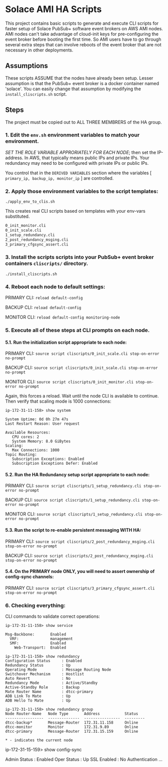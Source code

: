 # Solace AMI HA Scripts

This project contains basic scripts to generate and execute CLI scripts for faster setup of 
Solace PubSub+ software event brokers on AWS AMI nodes.
AMI nodes can't take advantage of cloud-init keys for pre-configuring the event broker before booting the first time. So AMI users have to go through several extra steps that can involve reboots of the event broker that are not necessary in other deployments.

## Assumptions

These scripts ASSUME that the nodes have already been setup. Lesser 
assumption is that the PubSub+ event broker is a docker container named 'solace'.
You can easily change that assumption by modifying the `install_cliscripts.sh` script.

## Steps

The project must be copied out to ALL THREE MEMBRERS of the HA group.

### 1. Edit the `env.sh` environment variables to match your environment. 
_SET THE ROLE VARIABLE APPRORIATELY FOR EACH NODE_; then set the IP-address.
In AWS, that typically means public IPs and private IPs. Your redundancy 
may need to be configured with private IPs or public IPs.

You control that in the `DERIVED VARIABLES` section where the variables
[ `primary_ip, backup_ip, monitor_ip` ] are controlled.

### 2. Apply those environment variables to the script templates:

`./apply_env_to_clis.sh`

This creates real CLI scripts based on templates with your env-vars substituted.

```bash
0_init_monitor.cli
0_init_scale.cli
1_setup_redundancy.cli
2_post_redundancy_msging.cli
3_primary_cfgsync_assert.cli
```

### 3. Install the scripts scripts into your PubSub+ event broker containers `cliscripts/` directory.

`./install_cliscripts.sh`

### 4. Reboot each node to default settings:

PRIMARY CLI: `reload default-config`

BACKUP  CLI: `reload default-config`

MONITOR CLI: `reload default-config monitoring-node`

### 5. Execute all of these steps at CLI prompts on each node.

#### 5.1. Run the initialization script appropriate to each node:

PRIMARY CLI: `source script cliscripts/0_init_scale.cli stop-on-error no-prompt`

BACKUP  CLI: `source script cliscripts/0_init_scale.cli stop-on-error no-prompt`

MONITOR CLI: `source script cliscripts/0_init_monitor.cli stop-on-error no-prompt`

Again, this forces a reload. Wait until the node CLI is available to continue.
Then verify that scaling mode is 1000 connections:

```CLI
ip-172-31-11-158> show system

System Uptime: 0d 0h 27m 47s
Last Restart Reason: User request

Available Resources:
   CPU cores: 2
   System Memory: 8.0 GiBytes
Scaling:
   Max Connections: 1000
Topic Routing:
   Subscription Exceptions: Enabled
   Subscription Exceptions Defer: Enabled
```

#### 5.2. Run the HA Redundancy setup script appropriate to each node:

PRIMARY CLI: `source script cliscripts/1_setup_redundancy.cli stop-on-error no-prompt`

BACKUP  CLI: `source script cliscripts/1_setup_redundancy.cli stop-on-error no-prompt`

MONITOR CLI: `source script cliscripts/1_setup_redundancy.cli stop-on-error no-prompt`

#### 5.3. Run the script to re-enable persistent messaging WITH HA:

PRIMARY CLI: `source script cliscripts/2_post_redundancy_msging.cli stop-on-error no-prompt`

BACKUP  CLI: `source script cliscripts/2_post_redundancy_msging.cli stop-on-error no-prompt`

#### 5.4. On the PRIMARY node ONLY, you will need to assert ownership of config-sync channels:

PRIMARY CLI: `source script cliscripts/3_primary_cfgsync_assert.cli stop-on-error no-prompt`

### 6. Checking everything:

CLI commands to validate correct operations:

```CLI
ip-172-31-11-158> show service

Msg-Backbone:       Enabled
  VRF:              management
  SMF:              Enabled
    Web-Transport:  Enabled
```

```CLI
ip-172-31-11-158> show redundancy
Configuration Status     : Enabled
Redundancy Status        : Up
Operating Mode           : Message Routing Node
Switchover Mechanism     : Hostlist
Auto Revert              : No
Redundancy Mode          : Active/Standby
Active-Standby Role      : Backup
Mate Router Name         : dtcc-primary
ADB Link To Mate         : Up
ADB Hello To Mate        : Up
```

```CLI
ip-172-31-11-158> show redundancy group
Node Router-Name   Node Type       Address           Status
-----------------  --------------  ----------------  ---------
dtcc-backup*       Message-Router  172.31.11.158     Online
dtcc-monitor       Monitor         172.31.9.89       Online
dtcc-primary       Message-Router  172.31.15.159     Online

* - indicates the current node
```
ip-172-31-15-159> show config-sync

Admin Status                      : Enabled
Oper Status                       : Up
SSL Enabled                       : No
Authentication
...
```
